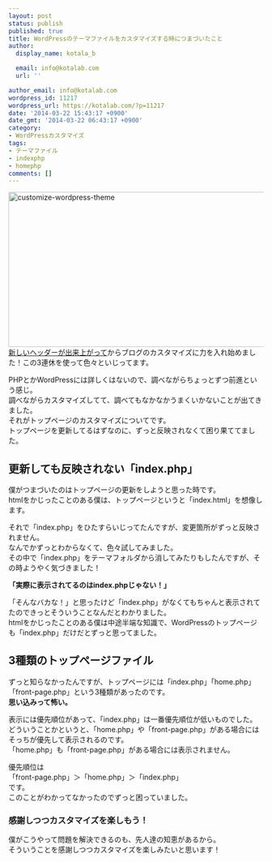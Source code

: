 ```yaml
---
layout: post
status: publish
published: true
title: WordPressのテーマファイルをカスタマイズする時につまづいたこと
author:
  display_name: kotala_b

  email: info@kotalab.com
  url: ''

author_email: info@kotalab.com
wordpress_id: 11217
wordpress_url: https://kotalab.com/?p=11217
date: '2014-03-22 15:43:17 +0900'
date_gmt: '2014-03-22 06:43:17 +0900'
category:
- WordPressカスタマイズ
tags:
- テーマファイル
- indexphp
- homephp
comments: []
---
```

<p><img src="https://kotalab.com/wp-content/uploads/customize-wordpress-theme-546x306.jpg" alt="customize-wordpress-theme" width="546" height="306" class="alignnone size-large wp-image-11225" /><br />
<a href="https://kotalab.com/header-banner-renewal" title="ブログのバナーをランサーズで頼んだらこんないいモノが！">新しいヘッダーが出来上がって</a>からブログのカスタマイズに力を入れ始めました！この3連休を使って色々といじってます。</p>
<p>PHPとかWordPressには詳しくはないので、調べながらちょっとずつ前進という感じ。<br />
調べながらカスタマイズしてて、調べてもなかなかうまくいかないことが出てきました。<br />
それがトップページのカスタマイズについてです。<br />
トップページを更新してるはずなのに、ずっと反映されなくて困り果ててました。<br />
<!--more--></p>
<h2>更新しても反映されない「index.php」</h2>
<p>僕がつまづいたのはトップページの更新をしようと思った時です。<br />
htmlをかじったことのある僕は、トップページというと「index.html」を想像します。</p>
<p>それで「index.php」をひたすらいじってたんですが、変更箇所がずっと反映されません。<br />
なんでかずっとわからなくて、色々試してみました。<br />
その中で「index.php」をテーマフォルダから消してみたりもしたんですが、その時ようやく気づきました！</p>
<p><strong>「実際に表示されてるのはindex.phpじゃない！」</strong></p>
<p>「そんなバカな！」と思ったけど「index.php」がなくてもちゃんと表示されてたのできっとそういうことなんだとわかりました。<br />
htmlをかじったことのある僕は中途半端な知識で、WordPressのトップページも「index.php」だけだとずっと思ってました。</p>
<h2>3種類のトップページファイル</h2>
<p>ずっと知らなかったんですが、トップページには「index.php」「home.php」「front-page.php」という3種類があったのです。<br />
<strong>思い込みって怖い。</strong></p>
<p>表示には優先順位があって、「index.php」は一番優先順位が低いものでした。<br />
どういうことかというと、「home.php」や「front-page.php」がある場合にはそっちが優先して表示されるのです。<br />
「home.php」も「front-page.php」がある場合には表示されません。</p>
<p>優先順位は<br />
「front-page.php」＞「home.php」＞「index.php」<br />
です。<br />
このことがわかってなかったのでずっと困っていました。</p>
<h3>感謝しつつカスタマイズを楽しもう！</h3>
<p>僕がこうやって問題を解決できるのも、先人達の知恵があるから。<br />
そういうことを感謝しつつカスタマイズを楽しみたいと思います！</p>
